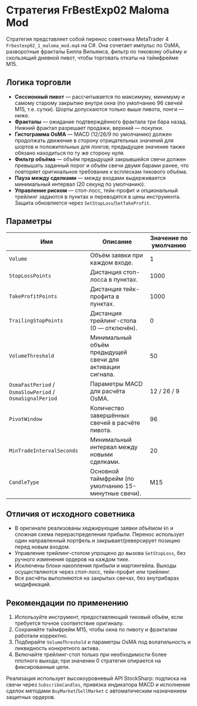 # Стратегия FrBestExp02 Maloma Mod

Стратегия представляет собой перенос советника MetaTrader 4 `Frbestexp02_1_maloma_mod.mq4` на C#. Она сочетает импульс по OsMA, разворотные фракталы Билла Вильямса, фильтр по тиковому объёму и скользящий дневной пивот, чтобы торговать откаты на таймфрейме M15.

## Логика торговли

- **Сессионный пивот** — рассчитывается по максимуму, минимуму и самому старому закрытию внутри окна (по умолчанию 96 свечей M15, т.е. сутки). Шорты допускаются только выше пивота, лонги — ниже.
- **Фракталы** — ожидание подтверждённого фрактала три бара назад. Нижний фрактал разрешает продажи, верхний — покупки.
- **Гистограмма OsMA** — MACD (12/26/9 по умолчанию) должен продолжать движение в сторону отрицательных значений для шортов и положительных для лонгов; предыдущее значение также обязано находиться по ту же сторону нуля.
- **Фильтр объёма** — объём предыдущей закрывшейся свечи должен превышать заданный порог и объём свечи двумя барами ранее, что повторяет оригинальное требование к всплескам тикового объёма.
- **Пауза между сделками** — между входами выдерживается минимальный интервал (20 секунд по умолчанию).
- **Управление риском** — стоп-лосс, тейк-профит и опциональный трейлинг задаются в пунктах и переводятся в цены инструмента. Защита обновляется через `SetStopLoss`/`SetTakeProfit`.

## Параметры

| Имя | Описание | Значение по умолчанию |
| --- | --- | --- |
| `Volume` | Объём заявки при каждом входе. | 1 |
| `StopLossPoints` | Дистанция стоп-лосса в пунктах. | 1000 |
| `TakeProfitPoints` | Дистанция тейк-профита в пунктах. | 1000 |
| `TrailingStopPoints` | Дистанция трейлинг-стопа (0 — отключён). | 0 |
| `VolumeThreshold` | Минимальный объём предыдущей свечи для активации сигнала. | 50 |
| `OsmaFastPeriod` / `OsmaSlowPeriod` / `OsmaSignalPeriod` | Параметры MACD для расчёта OsMA. | 12 / 26 / 9 |
| `PivotWindow` | Количество завершённых свечей в расчёте пивота. | 96 |
| `MinTradeIntervalSeconds` | Минимальный интервал между новыми сделками. | 20 |
| `CandleType` | Основной таймфрейм (по умолчанию 15-минутные свечи). | M15 |

## Отличия от исходного советника

- В оригинале реализованы хеджирующие заявки объёмом `kh` и сложная схема перераспределения прибыли. Перенос использует один направленный портфель и закрывает/реверсирует позицию перед новым входом.
- Управление трейлинг-стопом упрощено до вызова `SetStopLoss`, без ручного изменения ордеров на каждом тике.
- Исключены блоки накопления прибыли и мартингейла. Выходы осуществляются через стоп-лосс, тейк-профит или трейлинг.
- Все расчёты выполняются на закрытых свечах, без внутрибарах модификаций.

## Рекомендации по применению

1. Используйте инструмент, предоставляющий тиковый объём, если требуется точное соответствие оригиналу.
2. Сохраняйте таймфрейм M15, чтобы окна по пивоту и фракталам работали корректно.
3. Подбирайте `VolumeThreshold` и параметры OsMA под волатильность и ликвидность конкретного актива.
4. Включайте трейлинг-стоп только при необходимости более плотного выхода; при значении 0 стратегия опирается на фиксированные цели.

Реализация использует высокоуровневый API StockSharp: подписка на свечи через `SubscribeCandles`, привязка индикатора MACD и исполнение сделок методами `BuyMarket`/`SellMarket` с автоматическим назначением защитных ордеров.
